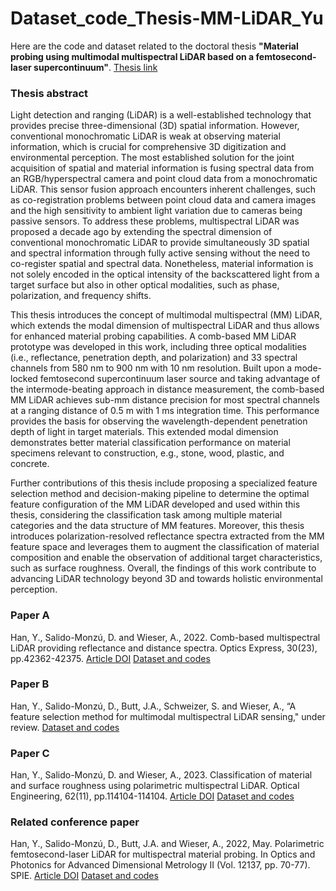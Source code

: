 # Dataset_code_Thesis-MM-LiDAR_Yu
Here are the code and dataset related to the doctoral thesis **"Material probing using multimodal multispectral LiDAR based on a femtosecond-laser supercontinuum"**. [Thesis link]()

### Thesis abstract
Light detection and ranging (LiDAR) is a well-established technology that provides precise three-dimensional (3D) spatial information. However, conventional monochromatic LiDAR is weak at observing material information, which is crucial for comprehensive 3D digitization and environmental perception. The most established solution for the joint acquisition of spatial and material information is fusing spectral data from an RGB/hyperspectral camera and point cloud data from a monochromatic LiDAR. This sensor fusion approach encounters inherent challenges, such as co-registration problems between point cloud data and camera images and the high sensitivity to ambient light variation due to cameras being passive sensors. To address these problems, multispectral LiDAR was proposed a decade ago by extending the spectral dimension of conventional monochromatic LiDAR to provide simultaneously 3D spatial and spectral information through fully active sensing without the need to co-register spatial and spectral data. Nonetheless, material information is not solely encoded in the optical intensity of the backscattered light from a target surface but also in other optical modalities, such as phase, polarization, and frequency shifts.

This thesis introduces the concept of multimodal multispectral (MM) LiDAR, which extends the modal dimension of multispectral LiDAR and thus allows for enhanced material probing capabilities. A comb-based MM LiDAR prototype was developed in this work, including three optical modalities (i.e., reflectance, penetration depth, and polarization) and 33 spectral channels from 580 nm to 900 nm with 10 nm resolution. Built upon a mode-locked femtosecond supercontinuum laser source and taking advantage of the intermode-beating approach in distance measurement, the comb-based MM LiDAR achieves sub-mm distance precision for most spectral channels at a ranging distance of 0.5 m with 1 ms integration time. This performance provides the basis for observing the wavelength-dependent penetration depth of light in target materials. This extended modal dimension demonstrates better material classification performance on material specimens relevant to construction, e.g., stone, wood, plastic, and concrete.

Further contributions of this thesis include proposing a specialized feature selection method and decision-making pipeline to determine the optimal feature configuration of the MM LiDAR developed and used within this thesis, considering the classification task among multiple material categories and the data structure of MM features. Moreover, this thesis introduces polarization-resolved reflectance spectra extracted from the MM feature space and leverages them to augment the classification of material composition and enable the observation of additional target characteristics, such as surface roughness. Overall, the findings of this work contribute to advancing LiDAR technology beyond 3D and towards holistic environmental perception.

### Paper A
Han, Y., Salido-Monzú, D. and Wieser, A., 2022. Comb-based multispectral LiDAR providing reflectance and distance spectra. Optics Express, 30(23), pp.42362-42375.
[Article DOI](https://doi.org/10.1364/OE.473466)   [Dataset and codes](http://hdl.handle.net/20.500.11850/627737)

### Paper B
Han, Y., Salido-Monzú, D., Butt, J.A., Schweizer, S. and Wieser, A., “A feature selection method for multimodal multispectral LiDAR sensing," under review.
[Dataset and codes](https://github.com/yuhan-yhyh/Dataset_Code_MGSVM-FS-MM-LiDAR.git)

### Paper C
Han, Y., Salido-Monzú, D. and Wieser, A., 2023. Classification of material and surface roughness using polarimetric multispectral LiDAR. Optical Engineering, 62(11), pp.114104-114104.
[Article DOI](https://doi.org/10.1117/1.OE.62.11.114104)   [Dataset and codes](https://github.com/yuhan-yhyh/Dataset_Code_PML.git)
### Related conference paper
Han, Y., Salido-Monzú, D., Butt, J.A. and Wieser, A., 2022, May. Polarimetric femtosecond-laser LiDAR for multispectral material probing. In Optics and Photonics for Advanced Dimensional Metrology II (Vol. 12137, pp. 70-77). SPIE. [Article DOI](https://doi.org/10.1117/12.2624458)   [Dataset and codes](http://hdl.handle.net/20.500.11850/553220)
